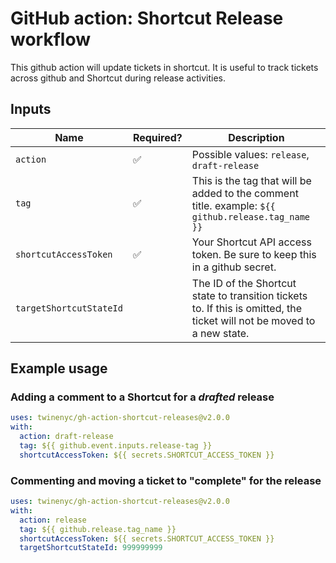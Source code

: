 # GitHub action: Shortcut Release workflow

This github action will update tickets in shortcut. It is useful to track tickets across github and Shortcut during release activities.

## Inputs

| Name | Required? | Description |
|--|--|--|
| `action` | ✅ | Possible values: `release`, `draft-release` |
| `tag` | ✅ | This is the tag that will be added to the comment title. example: `${{ github.release.tag_name }}`|
|`shortcutAccessToken`| ✅ | Your Shortcut API access token. Be sure to keep this in a github secret.|
| `targetShortcutStateId` | | The ID of the Shortcut state to transition tickets to. If this is omitted, the ticket will not be moved to a new state. |

## Example usage

### Adding a comment to a Shortcut for a _drafted_ release

```yaml
uses: twinenyc/gh-action-shortcut-releases@v2.0.0
with:
  action: draft-release
  tag: ${{ github.event.inputs.release-tag }}
  shortcutAccessToken: ${{ secrets.SHORTCUT_ACCESS_TOKEN }}
```

### Commenting and moving a ticket to "complete" for the release

```yaml
uses: twinenyc/gh-action-shortcut-releases@v2.0.0
with:
  action: release
  tag: ${{ github.release.tag_name }}
  shortcutAccessToken: ${{ secrets.SHORTCUT_ACCESS_TOKEN }}
  targetShortcutStateId: 999999999
```